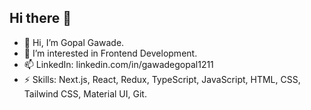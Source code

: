 ## Hi there 👋
- 👋 Hi, I’m Gopal Gawade.
- 👀 I’m interested in Frontend Development.
- 📫 LinkedIn: linkedin.com/in/gawadegopal1211
- ⚡ Skills: Next.js, React, Redux, TypeScript, JavaScript, HTML, CSS, Tailwind CSS, Material UI, Git.
